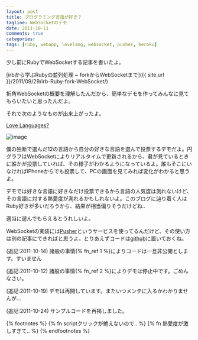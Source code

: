 ```yaml
---
layout: post
title: プログラミング言語が好き？
tagline: WebSocketのデモ
date: 2011-10-11
comments: true
categories:
tags: [ruby, webapp, lovelang, websocket, pusher, heroku]
---
```



少し前にRubyでWebSocketする記事を書いたよ。

[irbから学ぶRubyの並列処理 ~ forkからWebSocketまで]({{ site.url }}/2011/09/29/irb-Ruby-fork-WebSocket/)

折角WebSocketの概要を理解したんだから、簡単なデモを作ってみんなに見てもらいたいと思ったんだよ。

それで次のようなものが出来上がったよ。

[Love Languages?](http://lovelang.heroku.com/)

![image](http://img.f.hatena.ne.jp/images/fotolife/k/keyesberry/20111011/20111011180850.png)


僕の独断で選んだ12の言語から自分の好きな言語を選んで投票するデモだよ。円グラフはWebSocketによりリアルタイムで更新されるから、君が見ているときに誰かが投票していれば、その様子がわかるようになっているよ。誰もそこにいなければiPhoneからでも投票して、PCの画面を見てみれば変化がわかると思うよ。

デモでは好きな言語に好きなだけ投票できるから言語の人気度は測れないけど、その言語に対する熱愛度が測れるかもしれないよ。このブログに辿り着く人はRuby好きが多いだろうから、結果が相当偏りそうだけどね..

適当に遊んでもらえるとうれしいよ。

WebSocketの実装には[Pusher](http://pusher.com/)というサービスを使ってるんだけど、その使い方は別の記事にできればと思うよ。とりあえずコードは[github](https://github.com/melborne/LoveLang)に置いておくね。

(追記:2011-10-14) 諸般の事情{% fn_ref 1 %}によりコードは一旦非公開とします。すいません

(追記:2011-10-12) 諸般の事情{% fn_ref 2 %}によりデモは停止中です。ごめんなさい。

(追記:2011-10-19) デモは再開しています。またいつメンテに入るかわかりませんが...

(追記:2011-10-24) サンプルコードを再掲しました。

{% footnotes %}
   {% fn scriptクリックが絶えないので.. %}
   {% fn 熱愛度が激しすぎて.. %}
{% endfootnotes %}
